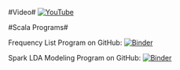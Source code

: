#Video#
[![YouTube](https://cdn.pixabay.com/photo/2016/06/29/16/53/click-here-button-1487274_960_720.png)](https://www.youtube.com/watch?v=dQw4w9WgXcQ)

#Scala Programs#

Frequency List Program on GitHub:
[![Binder](https://mybinder.org/badge_logo.svg)](https://mybinder.org/v2/gh/henrycavanaugh/portfolio/master?urlpath=https%3A%2F%2Fgithub.com%2Fhenrycavanaugh%2Fportfolio%2Fblob%2Fmaster%2FAuthorityFrequencyListed.ipynb)

Spark LDA Modeling Program on GitHub:
[![Binder](https://mybinder.org/badge_logo.svg)](https://mybinder.org/v2/gh/henrycavanaugh/portfolio/master?urlpath=https%3A%2F%2Fgithub.com%2Fhenrycavanaugh%2Fportfolio%2Fblob%2Fmaster%2FSpark%2520Modeling%2520(20-topic).ipynb)
